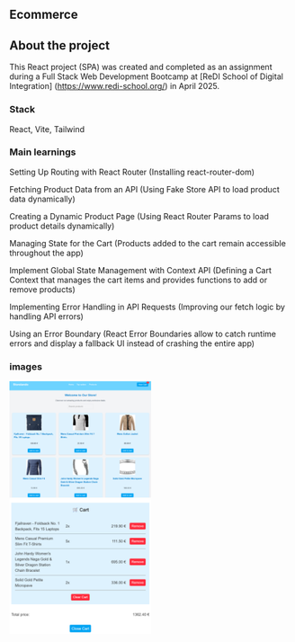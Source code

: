 ## Ecommerce

## About the project

This React project (SPA) was created and completed as an assignment during a Full Stack Web Development Bootcamp at [ReDI School of Digital Integration] (https://www.redi-school.org/) in April 2025.

### Stack

React, Vite, Tailwind

### Main learnings

Setting Up Routing with React Router
(Installing react-router-dom)

Fetching Product Data from an API
(Using Fake Store API to load product data dynamically)

Creating a Dynamic Product Page
(Using React Router Params to load product details dynamically)

Managing State for the Cart
(Products added to the cart remain accessible throughout the app)

Implement Global State Management with Context API
(Defining a Cart Context that manages the cart items and provides functions to add or remove products)

Implementing Error Handling in API Requests
(Improving our fetch logic by handling API errors)

Using an Error Boundary
(React Error Boundaries allow to catch runtime errors and display a fallback UI instead of crashing the entire app)

### images

<img src="./src/assets/products.png" alt="products" style="width: 50%; height: auto;" />
<img src="./src/assets/cart.png" alt="cart" style="width: 50%; height: auto;" />
